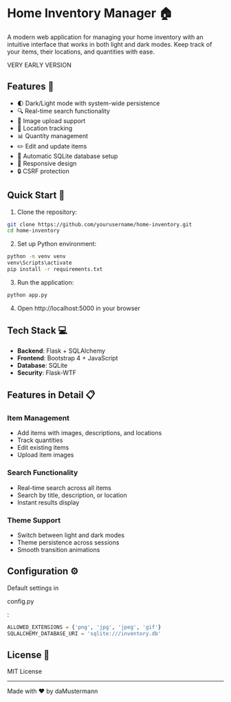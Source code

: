 # Home Inventory Manager 🏠

A modern web application for managing your home inventory with an intuitive interface that works in both light and dark modes. Keep track of your items, their locations, and quantities with ease.

VERY EARLY VERSION

## Features 🚀

- 🌓 Dark/Light mode with system-wide persistence
- 🔍 Real-time search functionality
- 📸 Image upload support
- 📍 Location tracking
- 📊 Quantity management
- ✏️ Edit and update items
- 💾 Automatic SQLite database setup
- 📱 Responsive design
- 🔒 CSRF protection

## Quick Start 🎯

1. Clone the repository:
```bash
git clone https://github.com/yourusername/home-inventory.git
cd home-inventory
```

2. Set up Python environment:
```bash
python -m venv venv
venv\Scripts\activate
pip install -r requirements.txt
```

3. Run the application:
```bash
python app.py
```

4. Open http://localhost:5000 in your browser

## Tech Stack 💻

- **Backend**: Flask + SQLAlchemy
- **Frontend**: Bootstrap 4 + JavaScript
- **Database**: SQLite
- **Security**: Flask-WTF

## Features in Detail 📋

### Item Management
- Add items with images, descriptions, and locations
- Track quantities
- Edit existing items
- Upload item images

### Search Functionality
- Real-time search across all items
- Search by title, description, or location
- Instant results display

### Theme Support
- Switch between light and dark modes
- Theme persistence across sessions
- Smooth transition animations

## Configuration ⚙️

Default settings in 

config.py

:
```python
ALLOWED_EXTENSIONS = {'png', 'jpg', 'jpeg', 'gif'}
SQLALCHEMY_DATABASE_URI = 'sqlite:///inventory.db'
```

## License 📄

MIT License

---
Made with ❤️ by daMustermann
```